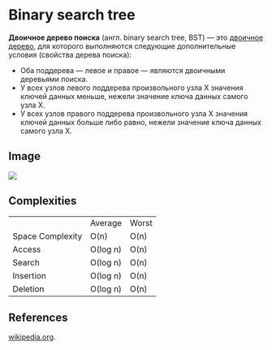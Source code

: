 # Binary search tree

<b>Двоичное дерево поиска</b> (англ. binary search tree, BST) — это <a href="https://ru.wikipedia.org/wiki/%D0%94%D0%B2%D0%BE%D0%B8%D1%87%D0%BD%D0%BE%D0%B5_%D0%B4%D0%B5%D1%80%D0%B5%D0%B2%D0%BE">двоичное дерево</a>, для которого выполняются следующие дополнительные условия (свойства дерева поиска):
<ul>
<li>Оба поддерева — левое и правое — являются двоичными деревьями поиска.</li>
  <li>У всех узлов левого поддерева произвольного узла X значения ключей данных меньше, нежели значение ключа данных самого узла X.</li>
  <li>У всех узлов правого поддерева произвольного узла X значения ключей данных больше либо равно, нежели значение ключа данных самого узла X.</li>
</ul>

<h2>Image</h2>
<img src="https://gist.github.com/deniskovalchuk/ffcff1289e8b0209d47fb7336dfce5c0/raw/7e1f5b978eefbe81285e6adc3811d76412e0e165/bt.png">

<h2>Complexities</h2>
<div>
<table>
  <tr>
    <td></td>
    <td>Average</td>
    <td>Worst</td>
  </tr>
  <tr>
    <td>Space Complexity</td>
    <td>O(n)</td>
    <td>O(n)</td>
  </tr>
    <tr>
    <td>Access</td>
    <td>O(log n)</td>
    <td>O(n)</td>
  </tr>	 	
  <tr>
    <td>Search</td>
    <td>O(log n)</td>
    <td>O(n)</td>
  </tr>
    <tr>
    <td>Insertion</td>
    <td>O(log n)</td>
    <td>O(n)</td>
  </tr>
    <tr>
    <td>Deletion</td>
    <td>O(log n)</td>
    <td>O(n)</td>
  </tr>
  </table>
  </div>
  
  <h2>References</h2>
  <a href="https://ru.wikipedia.org/wiki/%D0%94%D0%B2%D0%BE%D0%B8%D1%87%D0%BD%D0%BE%D0%B5_%D0%B4%D0%B5%D1%80%D0%B5%D0%B2%D0%BE_%D0%BF%D0%BE%D0%B8%D1%81%D0%BA%D0%B0">wikipedia.org</a>.
